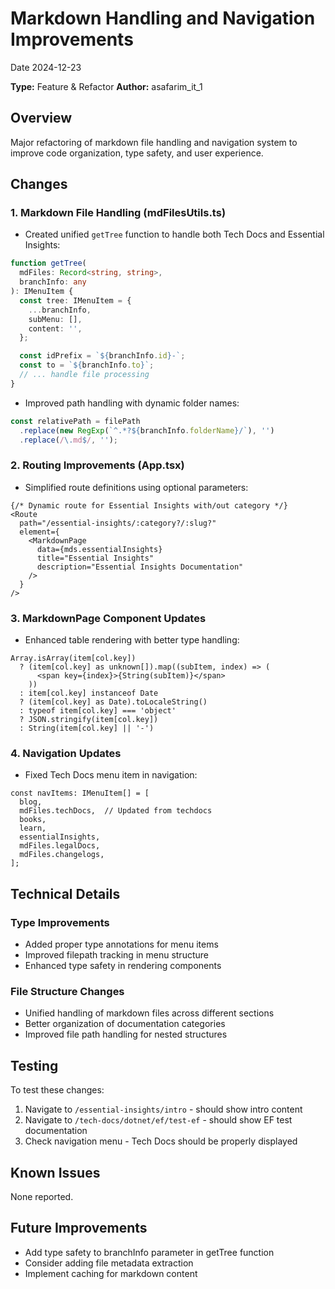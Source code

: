 # Markdown Handling and Navigation Improvements

Date 2024-12-23 

**Type:** Feature & Refactor
**Author:** asafarim_it_1

## Overview
Major refactoring of markdown file handling and navigation system to improve code organization, type safety, and user experience.

## Changes

### 1. Markdown File Handling (mdFilesUtils.ts)
- Created unified `getTree` function to handle both Tech Docs and Essential Insights:
```typescript
function getTree(
  mdFiles: Record<string, string>,
  branchInfo: any
): IMenuItem {
  const tree: IMenuItem = {
    ...branchInfo,
    subMenu: [],
    content: '',
  };

  const idPrefix = `${branchInfo.id}-`;
  const to = `${branchInfo.to}`;
  // ... handle file processing
}
```

- Improved path handling with dynamic folder names:
```typescript
const relativePath = filePath
  .replace(new RegExp(`^.*?${branchInfo.folderName}/`), '')
  .replace(/\.md$/, '');
```

### 2. Routing Improvements (App.tsx)
- Simplified route definitions using optional parameters:
```tsx
{/* Dynamic route for Essential Insights with/out category */}
<Route
  path="/essential-insights/:category?/:slug?"
  element={
    <MarkdownPage
      data={mds.essentialInsights}
      title="Essential Insights"
      description="Essential Insights Documentation"
    />
  }
/>
```

### 3. MarkdownPage Component Updates
- Enhanced table rendering with better type handling:
```tsx
Array.isArray(item[col.key])
  ? (item[col.key] as unknown[]).map((subItem, index) => (
      <span key={index}>{String(subItem)}</span>
    ))
  : item[col.key] instanceof Date
  ? (item[col.key] as Date).toLocaleString()
  : typeof item[col.key] === 'object'
  ? JSON.stringify(item[col.key])
  : String(item[col.key] || '-')
```

### 4. Navigation Updates
- Fixed Tech Docs menu item in navigation:
```tsx
const navItems: IMenuItem[] = [
  blog,
  mdFiles.techDocs,  // Updated from techdocs
  books,
  learn,
  essentialInsights,
  mdFiles.legalDocs,
  mdFiles.changelogs,
];
```

## Technical Details

### Type Improvements
- Added proper type annotations for menu items
- Improved filepath tracking in menu structure
- Enhanced type safety in rendering components

### File Structure Changes
- Unified handling of markdown files across different sections
- Better organization of documentation categories
- Improved file path handling for nested structures

## Testing
To test these changes:
1. Navigate to `/essential-insights/intro` - should show intro content
2. Navigate to `/tech-docs/dotnet/ef/test-ef` - should show EF test documentation
3. Check navigation menu - Tech Docs should be properly displayed

## Known Issues
None reported.

## Future Improvements
- Add type safety to branchInfo parameter in getTree function
- Consider adding file metadata extraction
- Implement caching for markdown content

